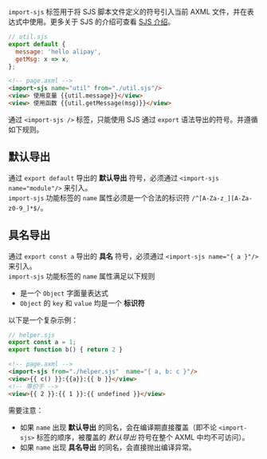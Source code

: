 `import-sjs` 标签用于将 SJS 脚本文件定义的符号引入当前 AXML 文件，并在表达式中使用。更多关于 SJS 的介绍可查看 [SJS 介绍](https://opendocs.alipay.com/mini/framework/sjs)。
```javascript
// util.sjs
export default {
  message: 'hello alipay',
  getMsg: x => x,
};
```
```html
<!-- page.axml -->
<import-sjs name="util" from="./util.sjs"/>
<view> 使用变量 {{util.message}}</view>
<view> 使用函数 {{util.getMessage(msg)}}</view>
```

通过 `<import-sjs />` 标签，只能使用 SJS 通过 `export` 语法导出的符号。并遵循如下规则。
## 默认导出
通过 `export default` 导出的 **默认导出** 符号，必须通过 `<import-sjs name="module"/>` 来引入。<br />`import-sjs` 功能标签的 `name` 属性必须是一个合法的标识符 `/^[A-Za-z_][A-Za-z0-9_]*$/`。


## 具名导出
通过 `export const a` 导出的 **具名** 符号，必须通过 `<import-sjs name="{ a }"/>` 来引入。<br />`import-sjs` 功能标签的 `name` 属性满足以下规则

- 是一个 `Object` 字面量表达式
- `Object` 的 `key` 和 `value` 均是一个 **标识符**

以下是一个复杂示例：
```javascript
// helper.sjs
export const a = 1;
export function b() { return 2 }
```
```html
<!-- page.axml -->
<import-sjs from="./helper.sjs"  name="{ a, b: c }"/>
<view>{{ c() }}:{{a}}:{{ b }}</view>
<!-- 等价于 -->
<view>{{ 2 }}:{{ 1 }}:{{ undefined }}</view>
```

需要注意：

- 如果 `name` 出现 **默认导出** 的同名，会在编译期直接覆盖（即不论 `<import-sjs>` 标签的顺序，被覆盖的 _默认导出_ 符号在整个 AXML 中均不可访问）。
- 如果 `name` 出现 **具名导出** 的同名，会直接抛出编译异常。
